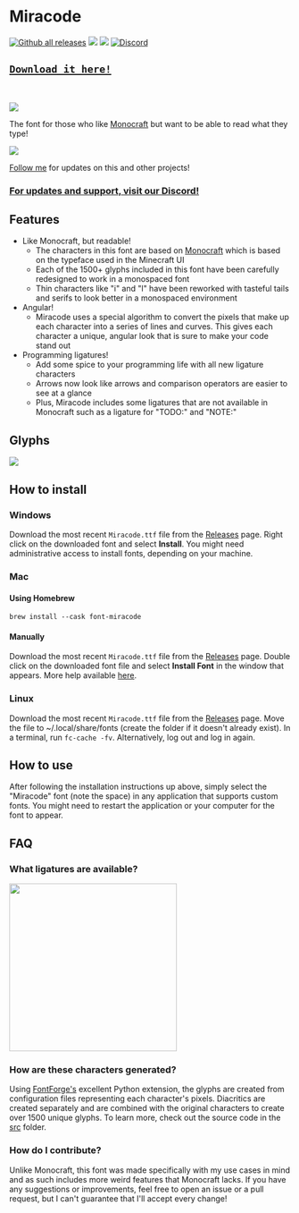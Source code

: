 # Miracode

[![Github all releases](https://img.shields.io/github/downloads/IdreesInc/Miracode/total.svg)](https://GitHub.com/IdreesInc/Miracode/releases/)
![](https://img.shields.io/github/license/IdreesInc/Miracode)
[![](https://img.shields.io/github/v/release/IdreesInc/Miracode)](https://GitHub.com/IdreesInc/Miracode/releases/)
<a href="https://discord.gg/6yxE9prcNc" target="_blank">
	<img alt="Discord" src="https://img.shields.io/discord/1398471368403583120?logo=discord&logoColor=fff&label=discord&color=5865F2">
</a>

## [`Download it here!`](https://github.com/IdreesInc/Miracode/releases)
<br/>

![](images/miracode-banner.png)

The font for those who like [Monocraft](https://github.com/IdreesInc/Monocraft) but want to be able to read what they type!

![](images/preview.png)

[Follow me](https://github.com/IdreesInc/IdreesInc) for updates on this and other projects!

### [For updates and support, visit our Discord!](https://discord.gg/6yxE9prcNc)

## Features

- Like Monocraft, but readable!
  - The characters in this font are based on [Monocraft](https://github.com/IdreesInc/Monocraft) which is based on the typeface used in the Minecraft UI
  - Each of the 1500+ glyphs included in this font have been carefully redesigned to work in a monospaced font
  - Thin characters like "i" and "l" have been reworked with tasteful tails and serifs to look better in a monospaced environment
- Angular!
  - Miracode uses a special algorithm to convert the pixels that make up each character into a series of lines and curves. This gives each character a unique, angular look that is sure to make your code stand out
- Programming ligatures!
  - Add some spice to your programming life with all new ligature characters
  - Arrows now look like arrows and comparison operators are easier to see at a glance
  - Plus, Miracode includes some ligatures that are not available in Monocraft such as a ligature for "TODO:" and "NOTE:"

## Glyphs

![](images/glyphs.png)

## How to install

### Windows

Download the most recent `Miracode.ttf` file from the [Releases](https://github.com/IdreesInc/Miracode/releases) page. Right click on the downloaded font and select **Install**. You might need administrative access to install fonts, depending on your machine.

### Mac

#### Using Homebrew

```shell
brew install --cask font-miracode
```

#### Manually

Download the most recent `Miracode.ttf` file from the [Releases](https://github.com/IdreesInc/Miracode/releases) page. Double click on the downloaded font file and select **Install Font** in the window that appears. More help available [here](https://support.apple.com/en-us/HT201749).

### Linux

Download the most recent `Miracode.ttf` file from the [Releases](https://github.com/IdreesInc/Miracode/releases) page. Move the file to ~/.local/share/fonts (create the folder if it doesn't already exist). In a terminal, run `fc-cache -fv`. Alternatively, log out and log in again. 

## How to use

After following the installation instructions up above, simply select the "Miracode" font (note the space) in any application that supports custom fonts. You might need to restart the application or your computer for the font to appear.

## FAQ

### What ligatures are available?

<img src="images/ligatures.png" width="300">

### How are these characters generated?

Using [FontForge's](https://fontforge.org/en-US/) excellent Python extension, the glyphs are created from configuration files representing each character's pixels. Diacritics are created separately and are combined with the original characters to create over 1500 unique glyphs. To learn more, check out the source code in the [src](https://github.com/IdreesInc/Miracode/tree/main/src) folder.

### How do I contribute?

Unlike Monocraft, this font was made specifically with my use cases in mind and as such includes more weird features that Monocraft lacks. If you have any suggestions or improvements, feel free to open an issue or a pull request, but I can't guarantee that I'll accept every change!
